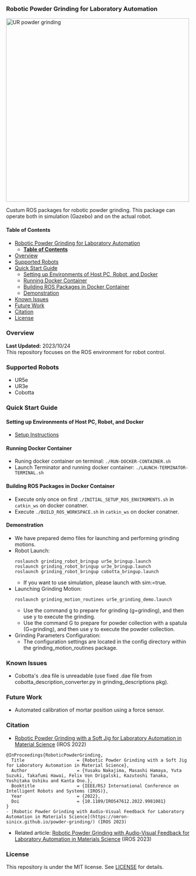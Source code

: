 ### Robotic Powder Grinding for Laboratory Automation
<img src="https://github.com/quantumbeam/powder_grinding/blob/main/wiki/grinding_demo.gif?raw=true" alt="UR powder grinding" width="500">

Custum ROS packages for robotic powder grinding.
This package can operate both in simulation (Gazebo) and on the actual robot.


#### **Table of Contents**
- [Robotic Powder Grinding for Laboratory Automation](#robotic-powder-grinding-for-laboratory-automation)
  - [**Table of Contents**](#table-of-contents)
- [Overview](#overview)
- [Supported Robots](#supported-robots)
- [Quick Start Guide](#quick-start-guide)
  - [Setting up Environments of Host PC, Robot, and Docker](#setting-up-environments-of-host-pc-robot-and-docker)
  - [Running Docker Container](#running-docker-container)
  - [Building ROS Packages in Docker Container](#building-ros-packages-in-docker-container)
  - [Demonstration](#demonstration)
- [Known Issues](#known-issues)
- [Future Work](#future-work)
- [Citation](#citation)
- [License](#license)

### Overview
**Last Updated:** 2023/10/24  
This repository focuses on the ROS environment for robot control.



### Supported Robots
- UR5e
- UR3e
- Cobotta

### Quick Start Guide

#### Setting up Environments of Host PC, Robot, and Docker
- [Setup Instructions](./docker/README.md)

#### Running Docker Container
- Runing docker container on terminal: `./RUN-DOCKER-CONTAINER.sh`
- Launch Terminator and running docker container: `./LAUNCH-TERMINATOR-TERMINAL.sh`

#### Building ROS Packages in Docker Container
- Execute only once on first `./INITIAL_SETUP_ROS_ENVIROMENTS.sh` in `catkin_ws` on docker conatner.  
- Execute `./BUILD_ROS_WORKSPACE.sh` in `catkin_ws` on docker conatner.


#### Demonstration
- We have prepared demo files for launching and performing grinding motions.
- Robot Launch:
   ```
   roslaunch grinding_robot_bringup ur5e_bringup.launch
   roslaunch grinding_robot_bringup ur3e_bringup.launch
   roslaunch grinding_robot_bringup cobotta_bringup.launch
   ```
  - If you want to use simulation, please launch with sim:=true.
- Launching Grinding Motion:
   ```
   roslaunch grinding_motion_routines ur5e_grinding_demo.launch
   ```
   - Use the command g to prepare for grinding (g=grinding), and then use y to execute the grinding.
   - Use the command G to prepare for powder collection with a spatula (G=grinding), and then use y to execute the powder collection.
- Grinding Parameters Configuration:
   - The configuration settings are located in the config directory within the grinding_motion_routines package.

### Known Issues
- Cobotta's .dea file is unreadable (use fixed .dae file from cobotta_description_converter.py in grinding_descriptions pkg).

### Future Work
- Automated calibration of mortar position using a force sensor.

### Citation
- [Robotic Powder Grinding with a Soft Jig for Laboratory Automation in Material Science](https://doi.org/10.1109/IROS47612.2022.9981081) (IROS 2022)
```
@InProceedings{RoboticPowderGrinding,
  Title                    = {Robotic Powder Grinding with a Soft Jig for Laboratory Automation in Material Science},
  Author                   = {Yusaku Nakajima, Masashi Hamaya, Yuta Suzuki, Takafumi Hawai, Felix Von Drigalski, Kazutoshi Tanaka, Yoshitaka Ushiku and Kanta Ono.},
  Booktitle                = {IEEE/RSJ International Conference on Intelligent Robots and Systems (IROS)},
  Year                     = {2022},
  Doi                      = {10.1109/IROS47612.2022.9981081}
}
- [Robotic Powder Grinding with Audio-Visual Feedback for Laboratory Automation in Materials Science](https://omron-sinicx.github.io/powder-grinding/) (IROS 2023)
```
- Related article: [Robotic Powder Grinding with Audio-Visual Feedback for Laboratory Automation in Materials Science](https://omron-sinicx.github.io/powder-grinding/) (IROS 2023)

### License
This repository is under the MIT license. See [LICENSE](./LICENSE) for details.

